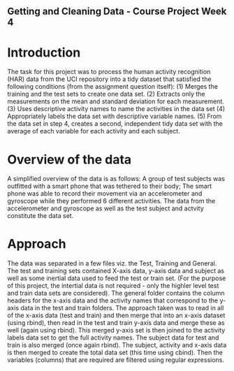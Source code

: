 ## Getting and Cleaning Data - Course Project Week  4

# Introduction
The task for this project was to process the human activity recognition (HAR) data from the UCI repository into a tidy dataset that satisfied the following conditions (from the assignment question itself): 
  (1) Merges the training and the test sets to create one data set.
  (2) Extracts only the measurements on the mean and standard deviation for each measurement.
  (3) Uses descriptive activity names to name the activities in the data set
  (4) Appropriately labels the data set with descriptive variable names.
  (5) From the data set in step 4, creates a second, independent tidy data set with the average of each variable for each activity and each subject.

# Overview of the data
A simplified overview of the data is as follows: A group of test subjects was outfitted with a smart phone that was tethered to their body; The smart phone was able to record their movement via an accelerometer and gyroscope while they performed 6 different activities. The data from the accelerometer and gyroscope as well as the test subject and actvity constitute the data set.

# Approach
The data was separated in a few files viz. the Test, Training and General. The test and training sets contained X-axis data, y-axis data and subject as well as some inertial data used to feed the test or train set. (For the purpose of this project, the intertial data is not required - only the highler level test and train data sets are considered). The general folder contains the column headers for the x-axis data and the activity names that correspond to the y-axis data in the test and train folders.
The approach taken was to read in all of the x-axis data (test and train) and then merge that into an x-axis dataset (using rbind), then read in the test and train y-axis data and merge these as well (again using rbind). This merged y-axis set is then joined to the activity labels data set to get the full activity names.
The subject data for test and train is also merged (once again rbind).
The subject, activity and x-axis data is then merged to create the total data set (this time using cbind).
Then the variables (columns) that are required are filtered using regular expressions.
